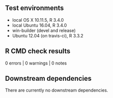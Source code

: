 
## Test environments
* local OS X 10.11.5, R 3.4.0
* local Ubuntu 16.04, R 3.4.0
* win-builder (devel and release)
* Ubuntu 12.04 (on travis-ci), R 3.3.2


## R CMD check results
0 errors | 0 warnings | 0 notes


## Downstream dependencies
There are currently no downstream dependencies.